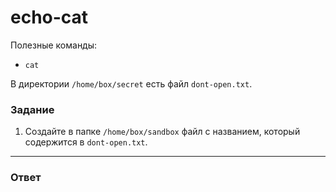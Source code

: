 # echo-cat

Полезные команды:

- `cat`

В директории `/home/box/secret` есть файл `dont-open.txt`.

### Задание

1. Создайте в папке `/home/box/sandbox` файл c названием, который содержится в `dont-open.txt`.

---

### Ответ

